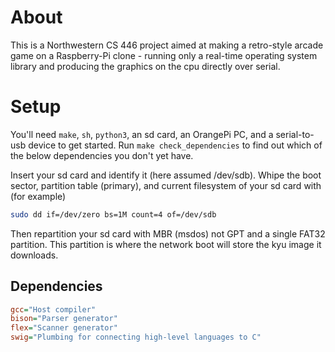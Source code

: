 # About
This is a Northwestern CS 446 project aimed at making a retro-style
arcade game on a Raspberry-Pi clone - running only a real-time operating
system library and producing the graphics on the cpu directly over
serial.

# Setup
You'll need `make`, `sh`, `python3`, an sd card, an OrangePi PC, and a 
serial-to-usb device to get started. Run `make check_dependencies` to
find out which of the below dependencies you don't yet have.

Insert your sd card and identify it (here assumed /dev/sdb).
Whipe the boot sector, partition table (primary), and current filesystem
of your sd card with (for example)
```sh
sudo dd if=/dev/zero bs=1M count=4 of=/dev/sdb
```
Then repartition your sd card with MBR (msdos) not GPT and a single 
FAT32 partition. This partition is where the network boot will store the 
kyu image it downloads.

## Dependencies
```ini
gcc="Host compiler"
bison="Parser generator"
flex="Scanner generator"
swig="Plumbing for connecting high-level languages to C"
```
